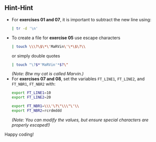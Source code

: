 ## Hint-Hint

- For **exercises 01 and 07**, it is important to subtract the new line using:
  ```sh
  | tr -d '\n'
  ```
- To create a file for **exercise 05** use escape characters
  ```sh
  | touch \\\?\$\*\'MaRVin\'\*\$\?\\
  ```
	or simply double quotes
  ```sh
  | touch "\?$*'MaRVin'*$?\"
  ```
  *(Note: Btw my cat is called Marvin.)*
- For **exercises 07 and 08**, set the variables `FT_LINE1`, `FT_LINE2`, and `FT_NBR1`, `FT_NBR2` with:
  ```sh
  export FT_LINE1=10
  export FT_LINE2=20
  
  export FT_NBR1=\\\'\?\"\\\"\'\\
  export FT_NBR2=rcrdmddd
  ```
  *(Note: You can modify the values, but ensure special characters are properly escaped!)*

Happy coding!

